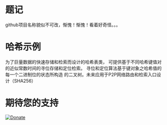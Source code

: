 # 题记

github项目名称貌似不可改，惭愧！惭愧！看着好奇怪。。。

# 哈希示例
为了巨量数据的快速存储和检索而设计的哈希表类， 可提供基于不同哈希键值对的近似常数时间的寻位存储和定位检索。  寻位和定位算法基于键对象之哈希值的每一个二进制位的状态所构造 的二叉树。未来应用于P2P网络路由和检索入口设计（SHA256）


# 期待您的支持

<p>
  <a href="http://www.q3lives.com/donate/payment/surport.html" title="Donate" rel="nofollow">
    <img src="http://www.q3lives.com/donate/payment/images/donate.png" alt="Donate" title="云南浅浅科技有限公司" style="max-width:100%;">
  </a>
</p>

